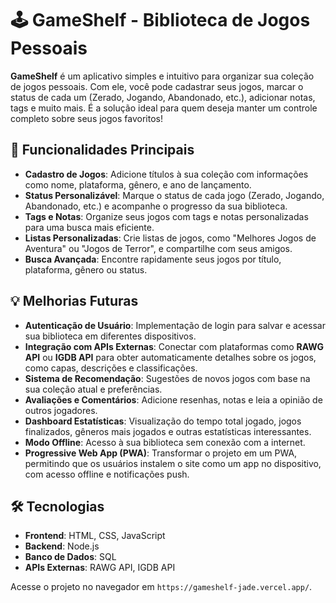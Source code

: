 # 🕹️ **GameShelf** - Biblioteca de Jogos Pessoais

**GameShelf** é um aplicativo simples e intuitivo para organizar sua coleção de jogos pessoais. Com ele, você pode cadastrar seus jogos, marcar o status de cada um (Zerado, Jogando, Abandonado, etc.), adicionar notas, tags e muito mais. É a solução ideal para quem deseja manter um controle completo sobre seus jogos favoritos!

## 🚀 Funcionalidades Principais

- **Cadastro de Jogos**: Adicione títulos à sua coleção com informações como nome, plataforma, gênero, e ano de lançamento.
- **Status Personalizável**: Marque o status de cada jogo (Zerado, Jogando, Abandonado, etc.) e acompanhe o progresso da sua biblioteca.
- **Tags e Notas**: Organize seus jogos com tags e notas personalizadas para uma busca mais eficiente.
- **Listas Personalizadas**: Crie listas de jogos, como "Melhores Jogos de Aventura" ou "Jogos de Terror", e compartilhe com seus amigos.
- **Busca Avançada**: Encontre rapidamente seus jogos por título, plataforma, gênero ou status.

## 💡 Melhorias Futuras

- **Autenticação de Usuário**: Implementação de login para salvar e acessar sua biblioteca em diferentes dispositivos.
- **Integração com APIs Externas**: Conectar com plataformas como **RAWG API** ou **IGDB API** para obter automaticamente detalhes sobre os jogos, como capas, descrições e classificações.
- **Sistema de Recomendação**: Sugestões de novos jogos com base na sua coleção atual e preferências.
- **Avaliações e Comentários**: Adicione resenhas, notas e leia a opinião de outros jogadores.
- **Dashboard Estatísticas**: Visualização do tempo total jogado, jogos finalizados, gêneros mais jogados e outras estatísticas interessantes.
- **Modo Offline**: Acesso à sua biblioteca sem conexão com a internet.
- **Progressive Web App (PWA)**: Transformar o projeto em um PWA, permitindo que os usuários instalem o site como um app no dispositivo, com acesso offline e notificações push.

## 🛠️ Tecnologias

- **Frontend**: HTML, CSS, JavaScript
- **Backend**: Node.js
- **Banco de Dados**: SQL
- **APIs Externas**: RAWG API, IGDB API


Acesse o projeto no navegador em `https://gameshelf-jade.vercel.app/`.
